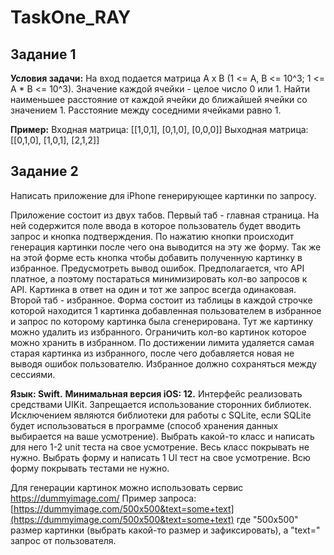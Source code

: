 # TaskOne_RAY

## Задание 1

**Условия задачи:**
На вход подается матрица A x B (1 <= A, B <= 10^3; 1 <= A * B <= 10^3). Значение каждой ячейки - целое число 0 или 1.
Найти наименьшее расстояние от каждой ячейки до ближайшей ячейки со значением 1. Расстояние между соседними ячейками равно 1.

**Пример:**
Входная матрица:
[[1,0,1],
[0,1,0],
[0,0,0]]
Выходная матрица:
[[0,1,0],
[1,0,1],
[2,1,2]]

## Задание 2

Написать приложение для iPhone генерирующее картинки по запросу.

Приложение состоит из двух табов.
Первый таб - главная страница. На ней содержится поле ввода в которое пользователь будет вводить запрос и кнопка подтверждения. По нажатию кнопки происходит генерация картинки после чего она выводится на эту же форму. Так же на этой форме есть кнопка чтобы добавить полученную картинку в избранное. Предусмотреть вывод ошибок. Предполагается, что API платное, а поэтому постараться минимизировать кол-во запросов к API. Картинка в ответ на один и тот же запрос всегда одинаковая.
Второй таб - избранное. Форма состоит из таблицы в каждой строчке которой находится 1 картинка добавленная пользователем в избранное и запрос по которому картинка была сгенерирована. Тут же картинку можно удалить из избранного. Ограничить кол-во картинок которое можно хранить в избранном. По достижении лимита удаляется самая старая картинка из избранного, после чего добавляется новая не выводя ошибок пользователю. Избранное должно сохраняться между сессиями.

**Язык: Swift.**
**Минимальная версия iOS: 12.**
Интерфейс реализовать средствами UIKit.
Запрещается использование сторонних библиотек. Исключением являются библиотеки для работы с SQLite, если SQLite будет использоваться в программе (способ хранения данных выбирается на ваше усмотрение).
Выбрать какой-то класс и написать для него 1-2 unit теста на свое усмотрение.   Весь класс покрывать не нужно. Выбрать форму и написать 1 UI тест на свое усмотрение. Всю форму покрывать тестами не нужно. 

Для генерации картинок можно использовать сервис https://dummyimage.com/
Пример запроса:[https://dummyimage.com/500x500&text=some+text](https://dummyimage.com/500x500&text=some+text) где "500x500" размер картинки (выбрать какой-то размер и зафиксировать), а "text=" запрос от пользователя.
